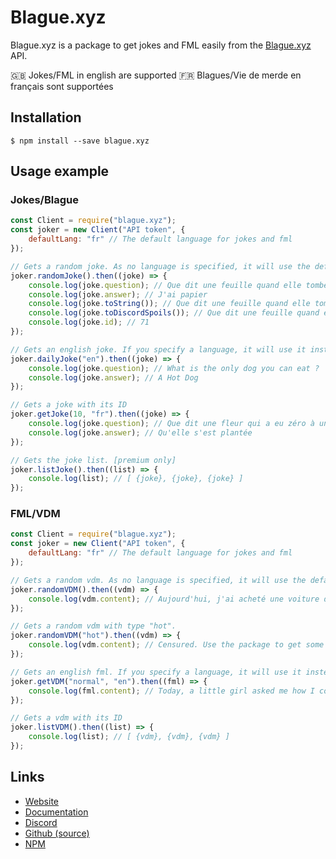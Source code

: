 # Blague.xyz

Blague.xyz is a package to get jokes and FML easily from the [Blague.xyz](https://blague.xyz) API.

🇬🇧 Jokes/FML in english are supported
🇫🇷 Blagues/Vie de merde en français sont supportées

## Installation

```
$ npm install --save blague.xyz
```

## Usage example

### Jokes/Blague

```js
const Client = require("blague.xyz");
const joker = new Client("API token", {
    defaultLang: "fr" // The default language for jokes and fml
});

// Gets a random joke. As no language is specified, it will use the default language of the client, "fr" in our case. 
joker.randomJoke().then((joke) => {
    console.log(joke.question); // Que dit une feuille quand elle tombe dans l'eau ?
    console.log(joke.answer); // J'ai papier
    console.log(joke.toString()); // Que dit une feuille quand elle tombe dans l'eau ?\nJ'ai papier
    console.log(joke.toDiscordSpoils()); // Que dit une feuille quand elle tombe dans l'eau ?\n\n||J'ai papier||
    console.log(joke.id); // 71
});

// Gets an english joke. If you specify a language, it will use it instead of the default language.
joker.dailyJoke("en").then((joke) => {
    console.log(joke.question); // What is the only dog you can eat ?
    console.log(joke.answer); // A Hot Dog
});

// Gets a joke with its ID
joker.getJoke(10, "fr").then((joke) => {
    console.log(joke.question); // Que dit une fleur qui a eu zéro à un contrôle ?
    console.log(joke.answer); // Qu'elle s'est plantée
});

// Gets the joke list. [premium only]
joker.listJoke().then((list) => {
    console.log(list); // [ {joke}, {joke}, {joke} ]
});
```

### FML/VDM

```js
const Client = require("blague.xyz");
const joker = new Client("API token", {
    defaultLang: "fr" // The default language for jokes and fml
});

// Gets a random vdm. As no language is specified, it will use the default language of the client, "fr" in our case. 
joker.randomVDM().then((vdm) => {
    console.log(vdm.content); // Aujourd'hui, j'ai acheté une voiture d'occasion à un de mes amis. Après avoir ramené la voiture à la maison et l'avoir inspectée, j'ai trouvé l'une des boucles d'oreilles de ma femme sur le siège arrière.
});

// Gets a random vdm with type "hot".
joker.randomVDM("hot").then((vdm) => {
    console.log(vdm.content); // Censured. Use the package to get some hot vdm...
});

// Gets an english fml. If you specify a language, it will use it instead of the default language.
joker.getVDM("normal", "en").then((fml) => {
    console.log(fml.content); // Today, a little girl asked me how I could be so fat and still have small boobs.
});

// Gets a vdm with its ID
joker.listVDM().then((list) => {
    console.log(list); // [ {vdm}, {vdm}, {vdm} ]
});
```

## Links

* [Website](https://blague.xyz)
* [Documentation](https://docs.blague.xyz)
* [Discord](https://discord.gg/CJgNcJN)
* [Github (source)](https://github.com/Androz2091/blague.xyz)
* [NPM](https://npmjs/package/blague.xyz)
